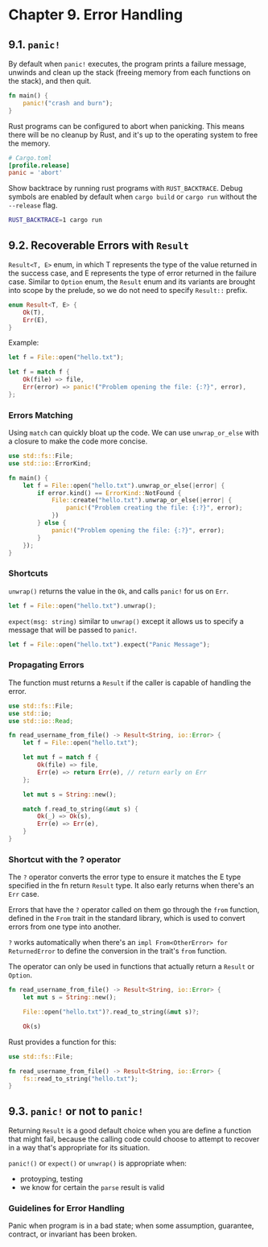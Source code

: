 # Chapter 9. Error Handling

## 9.1. `panic!`

By default when `panic!` executes, the program prints a failure message, unwinds and clean up the stack (freeing memory from each functions on the stack), and then quit.

```rust
fn main() {
    panic!("crash and burn");
}
```

Rust programs can be configured to abort when panicking. This means there will be no cleanup by Rust, and it's up to the operating system to free the memory.

```toml
# Cargo.toml
[profile.release]
panic = 'abort'
```

Show backtrace by running rust programs with `RUST_BACKTRACE`. Debug symbols are enabled by default when `cargo build` or `cargo run` without the `--release` flag.

```zsh
RUST_BACKTRACE=1 cargo run
```

## 9.2. Recoverable Errors with `Result`

`Result<T, E>` enum, in which T represents the type of the value returned in the success case, and E represents the type of error returned in the failure case. Similar to `Option` enum, the `Result` enum and its variants are brought into scope by the prelude, so we do not need to specify `Result::` prefix.

```rust
enum Result<T, E> {
    Ok(T),
    Err(E),
}
```

Example:

```rust
let f = File::open("hello.txt");

let f = match f {
    Ok(file) => file,
    Err(error) => panic!("Problem opening the file: {:?}", error),
};
```

### Errors Matching

Using `match` can quickly bloat up the code. We can use `unwrap_or_else` with a closure to make the code more concise.

```rust
use std::fs::File;
use std::io::ErrorKind;

fn main() {
    let f = File::open("hello.txt").unwrap_or_else(|error| {
        if error.kind() == ErrorKind::NotFound {
            File::create("hello.txt").unwrap_or_else(|error| {
                panic!("Problem creating the file: {:?}", error);
            })
        } else {
            panic!("Problem opening the file: {:?}", error);
        }
    });
}
```

### Shortcuts

`unwrap()` returns the value in the `Ok`, and calls `panic!` for us on `Err`.

```rust
let f = File::open("hello.txt").unwrap();
```

`expect(msg: string)` similar to `unwrap()` except it allows us to specify a message that will be passed to `panic!`.

```rust
let f = File::open("hello.txt").expect("Panic Message");
```

### Propagating Errors

The function must returns a `Result` if the caller is capable of handling the error.

```rust
use std::fs::File;
use std::io;
use std::io::Read;

fn read_username_from_file() -> Result<String, io::Error> {
    let f = File::open("hello.txt");

    let mut f = match f {
        Ok(file) => file,
        Err(e) => return Err(e), // return early on Err
    };

    let mut s = String::new();

    match f.read_to_string(&mut s) {
        Ok(_) => Ok(s),
        Err(e) => Err(e),
    }
}
```

### Shortcut with the ? operator

The `?` operator converts the error type to ensure it matches the E type specified in the fn return `Result` type. It also early returns when there's an `Err` case.

Errors that have the `?` operator called on them go through the `from` function, defined in the `From` trait in the standard library, which is used to convert errors from one type into another.

`?` works automatically when there's an `impl From<OtherError> for ReturnedError` to define the conversion in the trait's `from` function.

The operator can only be used in functions that actually return a `Result` or `Option`.

```rust
fn read_username_from_file() -> Result<String, io::Error> {
    let mut s = String::new();

    File::open("hello.txt")?.read_to_string(&mut s)?;

    Ok(s)
```

Rust provides a function for this:

```rust
use std::fs::File;

fn read_username_from_file() -> Result<String, io::Error> {
    fs::read_to_string("hello.txt");
}
```

## 9.3. `panic!` or not to `panic!`

Returning `Result` is a good default choice when you are define a function that might fail, because the calling code could choose to attempt to recover in a way that's appropriate for its situation.

`panic!()` or `expect()` or `unwrap()` is appropriate when:
- protoyping, testing
- we know for certain the `parse` result is valid

### Guidelines for Error Handling

Panic when program is in a bad state; when some assumption, guarantee, contract, or invariant has been broken.

